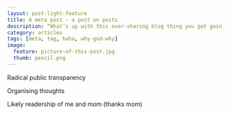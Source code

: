 ```yaml
---
layout: post-light-feature
title: A meta post - a post on posts
description: “What’s up with this over-sharing blog thing you got goin’ on?”
category: articles
tags: [meta, tag, haha, why-god-why]
image: 
  feature: picture-of-this-post.jpg
  thumb: pencil.png
---
```


Radical public transparency

Organising thoughts

Likely readership of me and mom (thanks mom)